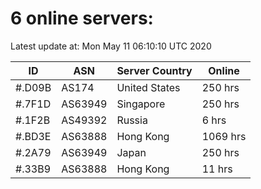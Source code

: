 # 6 online servers:

Latest update at: Mon May 11 06:10:10 UTC 2020

| ID | ASN | Server Country | Online |
| -- | --- | -------------- | ------ |
| #.D09B | AS174 | United States | 250 hrs |
| #.7F1D | AS63949 | Singapore | 250 hrs |
| #.1F2B | AS49392 | Russia | 6 hrs |
| #.BD3E | AS63888 | Hong Kong | 1069 hrs |
| #.2A79 | AS63949 | Japan | 250 hrs |
| #.33B9 | AS63888 | Hong Kong | 11 hrs |

